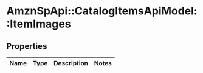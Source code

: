 # AmznSpApi::CatalogItemsApiModel::ItemImages

## Properties
Name | Type | Description | Notes
------------ | ------------- | ------------- | -------------

